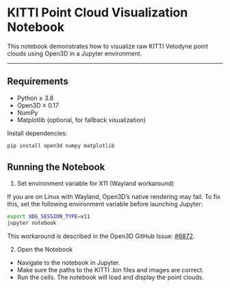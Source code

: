 # KITTI Point Cloud Visualization Notebook

This notebook demonstrates how to visualize raw KITTI Velodyne point clouds using Open3D in a Jupyter environment.

---

## Requirements

- Python ≥ 3.8  
- Open3D ≥ 0.17  
- NumPy  
- Matplotlib (optional, for fallback visualization)

Install dependencies:

```bash
pip install open3d numpy matplotlib
```

## Running the Notebook

1. Set environment variable for X11 (Wayland workaround)

If you are on Linux with Wayland, Open3D’s native rendering may fail. To fix this, set the following environment variable before launching Jupyter:

```bash
export XDG_SESSION_TYPE=x11
jupyter notebook
```

This workaround is described in the Open3D GitHub Issue: [#6872](https://github.com/isl-org/Open3D/issues/6872).

2. Open the Notebook

- Navigate to the notebook in Jupyter.
- Make sure the paths to the KITTI .bin files and images are correct.
- Run the cells. The notebook will load and display the point clouds.

